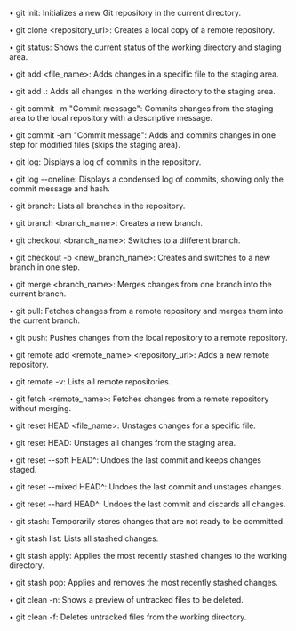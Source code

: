 •	git init: Initializes a new Git repository in the current directory.

•	git clone <repository_url>: Creates a local copy of a remote repository.

•	git status: Shows the current status of the working directory and staging area.

•	git add <file_name>: Adds changes in a specific file to the staging area.

•	git add .: Adds all changes in the working directory to the staging area.

•	git commit -m "Commit message": Commits changes from the staging area to the local repository with a descriptive message.

•	git commit -am "Commit message": Adds and commits changes in one step for modified files (skips the staging area).

•	git log: Displays a log of commits in the repository.

•	git log --oneline: Displays a condensed log of commits, showing only the commit message and hash.

•	git branch: Lists all branches in the repository.

•	git branch <branch_name>: Creates a new branch.

•	git checkout <branch_name>: Switches to a different branch.

•	git checkout -b <new_branch_name>: Creates and switches to a new branch in one step.

•	git merge <branch_name>: Merges changes from one branch into the current branch.

•	git pull: Fetches changes from a remote repository and merges them into the current branch.

•	git push: Pushes changes from the local repository to a remote repository.

•	git remote add <remote_name> <repository_url>: Adds a new remote repository.

•	git remote -v: Lists all remote repositories.

•	git fetch <remote_name>: Fetches changes from a remote repository without merging.

•	git reset HEAD <file_name>: Unstages changes for a specific file.

•	git reset HEAD: Unstages all changes from the staging area.

•	git reset --soft HEAD^: Undoes the last commit and keeps changes staged.

•	git reset --mixed HEAD^: Undoes the last commit and unstages changes.

•	git reset --hard HEAD^: Undoes the last commit and discards all changes.

•	git stash: Temporarily stores changes that are not ready to be committed.

•	git stash list: Lists all stashed changes.

•	git stash apply: Applies the most recently stashed changes to the working directory.

•	git stash pop: Applies and removes the most recently stashed changes.

•	git clean -n: Shows a preview of untracked files to be deleted.

•	git clean -f: Deletes untracked files from the working directory.
